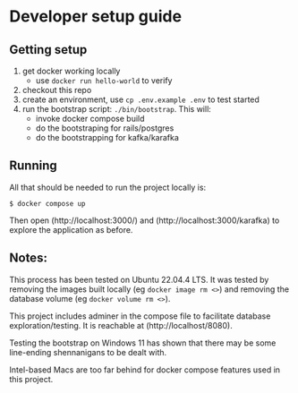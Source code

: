 # Developer setup guide
## Getting setup
1. get docker working locally
   * use `docker run hello-world` to verify
1. checkout this repo
1. create an environment, use `cp .env.example .env` to test started
1. run the bootstrap script: `./bin/bootstrap`.  This will:
   * invoke docker compose build
   * do the bootstraping for rails/postgres
   * do the bootstrapping for kafka/karafka
## Running
All that should be needed to run the project locally is:
```shell
$ docker compose up
```

Then open (http://localhost:3000/) and (http://localhost:3000/karafka) to explore the application as before.

## Notes:
This process has been tested on Ubuntu 22.04.4 LTS. It was tested by removing the images built locally (eg `docker image rm <>`) and removing the database volume (eg `docker volume rm <>`). 

This project includes adminer in the compose file to facilitate database exploration/testing. It is reachable at (http://localhost/8080).

Testing the bootstrap on Windows 11 has shown that there may be some line-ending shennanigans to be dealt with.

Intel-based Macs are too far behind for docker compose features used in this project. 
